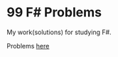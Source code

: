 # 99 F# Problems
My work(solutions) for studying F#.

Problems [here](https://www.ic.unicamp.br/~meidanis/courses/mc336/2006s2/funcional/L-99_Ninety-Nine_Lisp_Problems.html)
